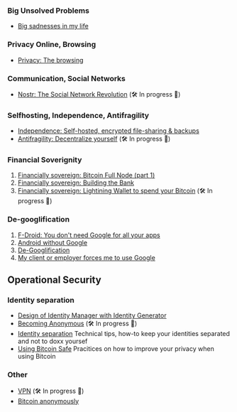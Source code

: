 ### Big Unsolved Problems
- [Big sadnesses in my life](articles/big-sadnesses-in-my-life/big-sadnesses-in-my-life.md)

### Privacy Online, Browsing
- [Privacy: The browsing](articles/privacy-the-browsing/privacy-the-browsing.md)

### Communication, Social Networks
- [Nostr: The Social Network Revolution](articles/nostr-the-social-network-revolution/nostr-the-social-network-revolution.md) (🛠️ In progress 👷)

### Selfhosting, Independence, Antifragility
- [Independence: Self-hosted, encrypted file-sharing & backups](articles/independence-self-hosted-encrypted-file-sharing-backups/independence-self-hosted-encrypted-file-sharing-backups.md)
- [Antifragility: Decentralize yourself](articles/antifragility-decentralize-yourself/antifragility-decentralize-yourself.md) (🛠️ In progress 👷)

### Financial Soverignity
1. [Financially sovereign: Bitcoin Full Node (part 1)](articles/financiall-sovereign-bitcoin-full-node-part-1/financiall-sovereign-bitcoin-full-node-part-1.md)
2. [Financially sovereign: Building the Bank](articles/financially-soveregin-building-the-bank/financially-soveregin-building-the-bank.md)
3. [Financially sovereign: Lightining Wallet to spend your Bitcoin](articles/financially-soveregin-lightning-wallet/financially-soveregin-lightning-wallet.md) (🛠️ In progress 👷)

### De-googlification
1. [F-Droid: You don't need Google for all your apps](articles/f-droid-you-dont-need-google-for-all-your-apps/f-droid-you-dont-need-google-for-all-your-apps.md)
2. [Android without Google](articles/android-without-google/android-without-google.md)
3. [De-Googlification](articles/de-googlification/de-googlification.md)
4. [My client or employer forces me to use Google](articles/forced-google-at-work/forced-google-at-work.md)

## Operational Security
### Identity separation
- [Design of Identity Manager with Identity Generator](articles/design-of-Identity-manager-with-identity-generator/design-of-Identity-manager-with-identity-generator.mddesign-of-Identity-manager-with-identity-generator.md)
- [Becoming Anonymous](articles/becoming-anonymous/becoming-anonymous.md) (🛠️ In progress 👷)
- [Identity separation](articles/identity-separation/identity-separation.md) Technical tips, how-to keep your identities separated and not to doxx yoursef
- [Using Bitcoin Safe](articles/using-bitcoin-safe/using-bitcoin-safe.md) Pracitices on how to improve your privacy when using Bitcoin

### Other
- [VPN](articles/VPN/VPN.md) (🛠️ In progress 👷)
- [Bitcoin anonymously](articles/bitcoin-anonymously/bitcoin-anonymously.md)

